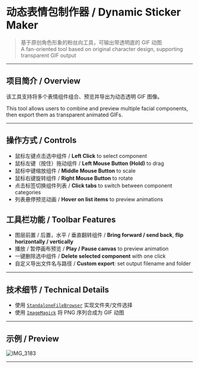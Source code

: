 # 动态表情包制作器 / Dynamic Sticker Maker

> 基于原创角色形象的粉丝向工具，可输出带透明底的 GIF 动图  
> A fan-oriented tool based on original character design, supporting transparent GIF output

---

## 项目简介 / Overview

该工具支持将多个表情组件组合、预览并导出为动态透明 GIF 图像。

This tool allows users to combine and preview multiple facial components, then export them as transparent animated GIFs. 

---

## 操作方式 / Controls

- 鼠标左键点击选中组件 / **Left Click** to select component
- 鼠标左键（按住）拖动组件 / **Left Mouse Button (Hold)** to drag
- 鼠标中键缩放组件 / **Middle Mouse Button** to scale
- 鼠标右键旋转组件 / **Right Mouse Button** to rotate
- 点击标签切换组件列表 / **Click tabs** to switch between component categories
- 列表悬停预览动画 / **Hover on list items** to preview animations

## 工具栏功能 / Toolbar Features

- 图层前置 / 后置，水平 / 垂直翻转组件 / **Bring forward / send back**, **flip horizontally / vertically**
- 播放 / 暂停画布预览 / **Play / Pause canvas** to preview animation
- 一键删除选中组件 / **Delete selected component** with one click
- 自定义导出文件名与路径 / **Custom export**: set output filename and folder

---

## 技术细节 / Technical Details

- 使用 [`StandaloneFileBrowser`](https://github.com/gkngkc/UnityStandaloneFileBrowser) 实现文件夹/文件选择  
- 使用 [`ImageMagick`](https://imagemagick.org/) 将 PNG 序列合成为 GIF 动图  

---

## 示例 / Preview

![IMG_3183](https://github.com/user-attachments/assets/161f7592-c94a-4465-9027-fe10c76e9537)


---

